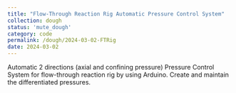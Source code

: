 ```yaml
---
title: "Flow-Through Reaction Rig Automatic Pressure Control System"
collection: dough
status: 'mute_dough'
category: code
permalink: /dough/2024-03-02-FTRig
date: 2024-03-02
---
```


Automatic 2 directions (axial and confining pressure) Pressure Control System for flow-through reaction rig by using Arduino. Create and maintain the differentiated pressures.